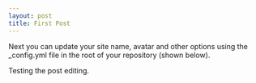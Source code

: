 ```yaml
---
layout: post
title: First Post
---
```


Next you can update your site name, avatar and other options using the _config.yml file in the root of your repository (shown below).

Testing the post editing.
